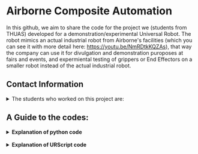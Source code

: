 # Airborne Composite Automation

In this github, we aim to share the code for the project we (students from THUAS) developed for a demonstration/experimental Universal Robot. The robot mimics an actual industrial robot from Airborne's facilities (which you can see it with more detail here: https://youtu.be/NmRDtkKQZAs), that way the company can use it for divulgation and demonstration puroposes at fairs and events, and expermiental testing of grippers or End Effectors on a smaller robot instead of the actual industrial robot. 


## Contact Information
<details>
<summary> The students who worked on this project are: </summary>
<br />
      
| Name:            | email:                         |
|------------------|--------------------------------|
| Jort Leroij      | jortjorisleroy@gmail.com       |
| Joël Bruinvels   | joel_bruinvels@live.nl         |
| Ixent Cornella   | icornellav@gmail.com           |
| Guillermo Forcén | G.ForcenOrdovas@student.hhs.nl |
</details>

## A Guide to the codes:

<details><summary><b>Explanation of python code</b></summary>
      <br />
      <details><summary><i>main_communication_code.py</i></summary>
            
This is the main code that is run in python on the PC. The PC is the host and the Universal Robot (UR) and PLC are the clients. This code is the main code and is simple to use: Download all the python codes onto the PC and the URScripts onto the robot and run the code on the PC. Than for the rest everything can be done from the GUI on the robot.

In this code all the settings are given and can be addapted (such as the detection threshhold for instance). An explanation for all the variables is given in the code itself. When the code is executed the PC opens a socket connection and waits till it is accepted by the UR. When the UR is started in the GUI you can select "start calibration" or "start moving ply's". When you select "start calibration", this will be send to the PC and the PC will make sure to run the right code for the calibration and will preform the calibration automaticaly (the only thing you will have to do is replace the tool end for the calibration tool). When you select "start moving ply's" the PC will be notified and will run the right script for this. Again the rest is all preformed automaticaly, unless there is a defect ply. When this happens, in the GUI, you can chose to skip this ply or to chose another ply to fill in in the composite.

> This code is not completed yet and will be updated until the end of the project.
---
</details>
      <details><summary><i>Dxf_to_contour.py</i></summary>

This python script opens a dxf file that contains the 2D sketches of the ply's that are transported by the universal robot. This script converts the dxf file to png, and extracts all the contours and saves them individually. These contours can then be put into a database and be compared to the reallife ply's. This way defect ply's can be found.

> This code is not completed yet and will be updated until the end of the project
---
</details>
      <details><summary><i>contours.py</i></summary>
  
This python script accounts for detecting contours. The GUI sends a contour to the laptop which needs to be found in the camera image. This script contains the functions necessary for comparing contours which will allow for the detection of the right contour.

> This code is not completed yet and will be updated until the end of the project
---
</details>
      <details><summary><i>machine_vision_functions.py</i></summary>

...

> This code is not completed yet and will be updated until the end of the project
---
</details>
      <details><summary><i>calibrate.py</i></summary>
  
This file is used for storing the calibration functions. These functions allow for the calibration of the camera to the universal robot. Required for its use are the images and robot poses captured during the calibration. The function returns a translation matrix which can be used for converting camera coordinates to their corresponding robot pose. 

> This code is not completed yet and will be updated until the end of the project
---
</details>
      <details><summary><i>PLC_communication.py</i></summary>
  
This file is used for storing the function for communicating to the PLC.

> This code is not completed yet and will be updated until the end of the project
---
</details>
</details>
<br />
<details><summary><b>Explanation of URScript code</b></summary>
      <br />
      <details><summary><i>start_moving_ply.script</i></summary>
  
This is a code written in urscript and runs on the universal robot which is used as a client. This code is activated when the ply's needs to be moved and a composite needs to be made. The current version of this code works together with the PC to find 1 single ply, it does not matter which ply, pick this ply up and place it on another location. This code is executed when on the GUI of the robot the button "start moving ply's" is pressed.

> This code is not completed yet and will be updated until the end of the project
---
</details>
      <details><summary><i>calibration.script</i></summary>
  
This code is written in urscript and runs on the UR. This code communicates with the PC and preforms the calibration automaticaly. All that needs to be done is that the tool end needs to be manually replaced with the calibration tool. This code is executed when on the GUI of the robot the button "start calibration" is pressed. After executing this code the robot will move to a few locations and will pause at every location for the camera to take a picture. The picture and the pose are then compared on the PC and the calibration is finished.

> This code is not completed yet and will be updated until the end of the project
---
</details>
      <details><summary><i>Initialise.script</i></summary>
  
This code is written in urscript and runs on the UR. This code initialises the variables such as starting position, safe height for the robot, the host ID, the port and the ply ID and turns on the digital output pins that are used..

> This code is not completed yet and will be updated until the end of the project
---
</details>
      <details><summary><i>De_initialise.script</i></summary>
  
This code is written in urscript and runs on the UR. This code turns off all of the digital output pins.

</details>

</details>
